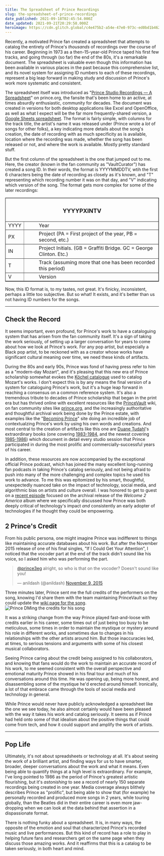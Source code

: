 ```yaml
---
title: The Spreadsheet of Prince Recordings
slug: the-spreadsheet-of-prince-recordings
date_published: 2021-09-18T02:45:54.000Z
date_updated: 2021-09-21T20:29:58.000Z
heroimage: https://cdn.glitch.global/c4e475b2-a54e-47e0-973c-ed0bd1b46262/prince-spreadsheet-web.jpeg?v=1669524612655
---
```


Recently, a motivated Prince fan created a spreadsheet that attempts to catalog the entirety of Prince's *thousands* of recordings over the course of his career. Beginning in 1973 as a then-15-year-old Prince taped his first few tracks, and going through (so far) the end of the 80s, it's a remarkable document. The spreadsheet is valuable even though this information has been available in various places in the past because this comprehensive list, and its novel system for assigning ID numbers to each of these recordings, represent a big leap forward in making study and discussion of Prince's work more systematic and consistent. 

The spreadsheet itself was introduced as "[Prince Studio Recordings — A Spreadsheet](https://prince.org/msg/7/467260)" on prince.org, the fansite that's been home to an active, at times absurdly enthusiastic, community for decades. The document was created in versions for both desktop applications like Excel and OpenOffice, as well as what I expect will be the far more frequently-shared version, a [Google Sheets spreadsheet](https://docs.google.com/spreadsheets/d/19COW6o6Kxmk-LgVXOiv9T4rLhLVfkN8uldEsj2KDD9Y/edit#gid=0). The format is fairly simple, with columns for the track title, the artist's name it was released under (Prince wrote a *lot* of songs for other folks), a key indicating more details about the song's creation, the date of recording with as much specificity as is available, location where the recording was made, whether the song has been released or not, and where the work is available. Mostly pretty standard stuff.

But the first column of the spreadsheet is the one that jumped out to me. Here, the creator (known in the fan community as "VaultCurator") has created a song ID. In their words, the format is YYYYMMDDTV, wtih the first 6 characters being the date of recording as closely as it's known, and "T" representing which recording number it was on that day, and "V" indicating which version of the song. The format gets more complex for some of the later recordings:


<dl>
<table cellspacing="0" cellpadding="0" dir="ltr" border="1" style="">
    <tr>
      <th colspan="2"><h3>YYYYPXINTV</h3></th>
    </tr>
    <tr>
      <td><dt>YYYY</dt></td>
      <td><dd>Year</dd></td>
    </tr>
    <tr>
      <td><dt>PX</dt></td>
      <td><dd>Project (PA = First project of the year, PB = second, etc.)</dd></td>
    </tr>
    <tr>
      <td><dt>IN</dt></td>
      <td ><dd>Project Initials. (GB = Graffiti Bridge. GC = George Clinton. Etc.)</dd></td>
    </tr>
    <tr>
      <td><dt>T</dt></td>
      <td><dd>Track (assuming more that one has been recorded this period)</dd></td>
    </tr>
    <tr>
      <td><dt>V</dt></td>
      <td><dd>Version</dd></td>
    </tr>
  </tbody>
</table>
</dl>

Now, this ID format is, to my tastes, not great. It's finicky, inconsistent, perhaps a little too subjective. But so what! It exists, and it's better than us not having ID numbers for the songs.

---

## Check the Record

It seems important, even profound, for Prince's work to have a cataloguing system that has arisen from the fan community itself. It's a sign of taking the work seriously, of setting up a larger conversation for years to come about how we look at Prince's work. For any pop artist, but especially a Black pop artist, to be reckoned with as a creator whose works have significant cultural meaning over time, we need these kinds of artifacts.

During the 80s and early 90s, Prince was fond of having press refer to him as a "modern-day Mozart", and it's pleasing that this new era of Prince scholarship somewhat evokes the [Köchel catalogue](https://allaboutmozart.com/mozart-kochel-catalogue-works-compositions-koechel/) used to catalog Mozart's works. I don't expect this is by any means the final version of a system for cataloguing Prince's work, but it's a huge leap forward in reaching a consensus on a common reference system. It's also a tremendous tribute to decades of Prince scholarship that began in the print era but has thrived online with excellent resources like the [PrinceVault](https://princevault.com/) wiki, on fan community sites like [prince.org](https://prince.org/), and the increasingly authoritative and thoughtful archival work being done by the Prince estate, with examples like the "[Becoming Prince](https://becoming.prince.com/)" site doing an incredible job of contextualzing Prince's work by using his own words and creations. And most central to the creation of artifacts like this one are [Duane Tudahl](https://www.duanetudahl.com/)'s extraordinary books (one covering [1983-1984](https://amzn.to/2Z2peWB), and the newest covering [1985-1986](https://amzn.to/2YYQBko)) which document in detail every studio session that Prince participated in during the most prolific and commercially-successful years of his career.

In addition, these resources are now accompanied by the exceptional official Prince podcast, which has joined the many excellent long-running fan podcasts in taking Prince's catalog seriously, and not being afraid to push into many of the more challenging and complex topics he used his work to advance. To me this was epitomized by his smart, thoughtful, unexpectedly nuanced take on the impact of technology, social media, and algorithmic bias on artists and culture overall. I was honored to get to guest on a [recent episode](https://www.prince.com/article/w2apodcast_ep3) focused on the archival release of the *Welcome 2 America* album where we specifically discussed how Prince was both deeply critical of technology's impact *and* consistently an early adopter of technologies if he thought they could be empowering.

## 2 Prince's Credit

From his public persona, one might imagine Prince was indifferent to things like maintaining accurate databases about his work. But after the November 2015 release of one of his final singles, "If I Could Get Your Attention", I noticed that the vocoder part at the end of the track didn't sound like his voice, so I asked him who was performing the part.

<blockquote class="twitter-tweet" data-dnt="true" data-theme="dark"><p lang="en" dir="ltr"><a href="https://twitter.com/prince3eg?ref_src=twsrc%5Etfw">@prince3eg</a> alright, so who is that on the vocoder? Doesn&#39;t sound like you!</p>&mdash; anildash (@anildash) <a href="https://twitter.com/anildash/status/663790743035715584?ref_src=twsrc%5Etfw">November 9, 2015</a></blockquote> <script async src="https://platform.twitter.com/widgets.js" charset="utf-8"></script>

Three minutes later, Prince sent me the full credits of the performers on the song, knowing I'd share them with the team maintaining PrinceVault so they could update the [wiki page for the song](https://princevault.com/index.php?title=If_I_Could_Get_Your_Attention).
![Prince DMing the credits for his song](https://cdn.glitch.global/c4e475b2-a54e-47e0-973c-ed0bd1b46262/prince-dm-credits.PNG?v=1669525868205 "remember that time Prince DMed me?")

It was a striking change from the way Prince played fast-and-loose with credits earlier in his career, some times out of just being too busy to be meticulous, some times in order to maintain the mystique or mystery around his role in different works, and sometimes due to changes in his relationships with the other artists around him. But those inaccuracies led, at times, to serious tensions and arguments with some of his closest musical collaborators.

Seeing Prince caring about the credit being assigned to his collaborators, and knowing that fans would do the work to maintain an accurate record of his work, to me seemed consistent with the overall perspective and emotional maturity Prince showed in his final tour and much of his conversations around this time. He was opening up, being more honest, and disassembling some of the mystique he'd erected around himself. Ironically, a lot of that embrace came through the tools of social media and technology in general.

While Prince would never have publicly acknowledged a spreadsheet like the one we see today, he also almost certainly would have been pleased with the way it takes his work and catalog seriously. It seems as if Prince had held onto some of that idealism about the positive things that could come from tech, and how it could support and amplify the work of artists.

---

## Pop Life

Ultimately, it's not about spreadsheets or technology at all. It's about seeing the work of a brilliant artist, and finding ways for us to have smarter, broader, deeper conversations about the work and what it means. Even being able to quantify things at a high level is extraordinary. For example, I've long pointed to 1986 as the period of Prince's greatest artistic flourishing, but it's *astonishing* to see a record of nearly 150 separate recordings being created in one year. Media coverage always blithely describes Prince as "prolific", but being able to show that (for example) he personally recorded and produced more songs in 2 years, while touring globally, than the Beatles did in their entire career is even more jaw-dropping when we can look at the data behind that assertion in a dispassionate format.

There is nothing funky about a spreadsheet. It is, in many ways, the opposite of the emotion and soul that characterized Prince's recorded music and live performances. But this kind of record has a role to play in helping future fans and researchers get on the same page when they discuss those amazing works. And it reaffirms that this is a catalog to be taken seriously, in both heart and mind.
